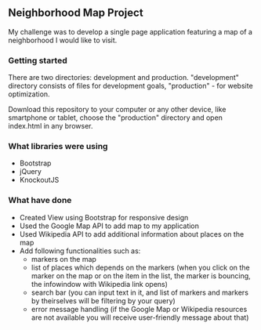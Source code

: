## Neighborhood Map Project

My challenge was to develop a single page application featuring a map of a neighborhood I would like to visit.

### Getting started

There are two directories: development and production.
"development" directory consists of files for development goals, "production" - for website optimization.

Download this repository to your computer or any other device, like smartphone or tablet, choose the "production" directory and open index.html in any browser.

### What libraries were using

- Bootstrap
- jQuery
- KnockoutJS

### What have done

- Created View using Bootstrap for responsive design
- Used the Google Map API to add map to my application
- Used Wikipedia API to add additional information about places on the map
- Add following functionalities such as:
  - markers on the map
  - list of places which depends on the markers (when you click on the marker on the map or on the item in the list, the marker is bouncing, the infowindow with Wikipedia link opens)
  - search bar (you can input text in it, and list of markers and markers by theirselves will be filtering by your query)
  - error message handling (if the Google Map or Wikipedia resources are not available you will receive user-friendly message about that)



